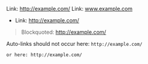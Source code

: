 Link: http://example.com/
Link: www.example.com
* Link: http://example.com/

> Blockquoted: http://example.com/

Auto-links should not occur here: `http://example.com/`

	or here: http://example.com/

